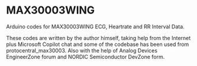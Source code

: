 # MAX30003WING
Arduino codes for MAX30003WING ECG, Heartrate and RR Interval Data.

These codes are written by the author himself, taking help from the Internet plus Microsoft Copilot chat and some of the codebase has been used from protocentral_max30003. Also with the help of Analog Devices EngineerZone forum and NORDIC Semiconductor DevZone form.
